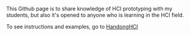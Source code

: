 This Github page is to share knowledge of HCI prototyping with my students, but also it's opened to anyone who is learning in the HCI field.

To see instructions and examples, go to [HandongHCI](HandongHCI/index.md)
